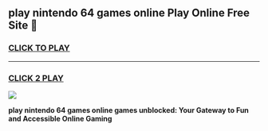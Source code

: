 
## play nintendo 64 games online Play Online Free Site 👋
<h3>
<a href="https://download.freeplayer.one?title=play_nintendo_64_games_online&ref=21F">CLICK TO PLAY</a></h3>
<hr>

<h3>
<a href="https://download.freeplayer.one?title=play_nintendo_64_games_online&ref=21F">CLICK 2 PLAY</a>
  
</h3>

<a href="https://download.freeplayer.one?title=play_nintendo_64_games_online&ref=21F"><img src="https://cdnb.artstation.com/p/assets/images/images/032/539/853/original/anto-thomas-button-gif.gif"></a>


**play nintendo 64 games online games unblocked: Your Gateway to Fun and Accessible Online Gaming**
